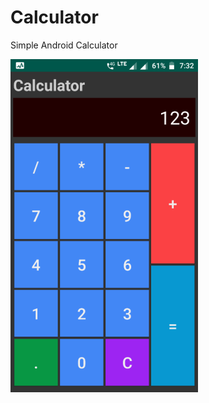 # Calculator
Simple Android Calculator


![Calculator Preview](app/src/main/res/mipmap-hdpi/Calculator300.png)
